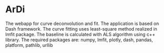 # ArDi
The webapp for curve deconvolution and fit.
The application is based on Dash framework. The curve fitting uses least-square method realized in lmfit package. The baseline is calculated with ALS algorithm using c++ library. The required packages are: numpy, lmfit, plotly, dash, pandas, platform, pathlib, urllib
